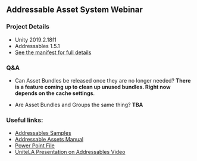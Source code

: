 ## Addressable Asset System Webinar

### Project Details
* Unity 2019.2.18f1
* Addressables 1.5.1
* [See the manifest for full details](https://github.com/Unity-Technologies/AddressableAssetsWebinar/blob/master/00_BaseProject/Packages/manifest.json)

### Q&A
* Can Asset Bundles be released once they are no longer needed? 
**There is a feature coming up to clean up unused bundles. Right now depends on the cache settings**.

* Are Asset Bundles and Groups the same thing?
**TBA**

### Useful links:
* [Addressables Samples](https://github.com/Unity-Technologies/Addressables-Sample)
* [Addressable Assets Manual](https://docs.unity3d.com/Packages/com.unity.addressables@0.4/manual/index.html)
* [Power Point File](https://drive.google.com/file/d/18BYrm4mgurjNgvjFYOtWgRfVGG6q5E1p/view?usp=sharing)
* [UniteLA Presentation on Addressables Video](https://www.youtube.com/watch?v=U8-yh5nC1Mg)
